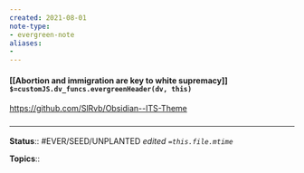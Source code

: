 ```yaml
---
created: 2021-08-01
note-type: 
- evergreen-note
aliases:
- 
---
```


#### [[Abortion and immigration are key to white supremacy]] `$=customJS.dv_funcs.evergreenHeader(dv, this)`

https://github.com/SlRvb/Obsidian--ITS-Theme
### <hr class="footnote"/>

**Status**:: #EVER/SEED/UNPLANTED 
*edited `=this.file.mtime`*

**Topics**:: 
	
